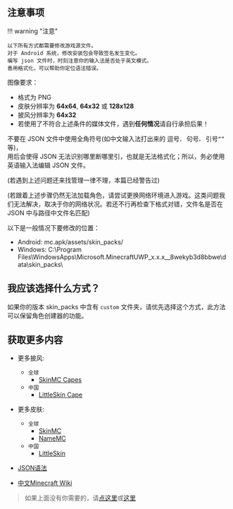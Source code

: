 ## 注意事项
!!! warning "注意"

    以下所有方式都需要修改游戏源文件。  
    对于 Android 系统，修改安装包会导致签名发生变化。  
    编写 json 文件时，时刻注意你的输入法是否处于英文模式。  
    善用格式化，可以帮助你定位语法错误。

图像要求：

* 格式为 PNG
* 皮肤分辨率为 **64x64**, **64x32** 或 **128x128**
* 披风分辨率为 **64x32**
* 若使用了不符合上述条件的媒体文件，遇到**任何情况**请自行承担后果！

不要在 JSON 文件中使用全角符号(如中文输入法打出来的   逗号`，`   句号`。`   引号`“”`   等)，  
用后会使得 JSON 无法识别哪里断哪里引，也就是无法格式化；所以，务必使用英语输入法编辑 JSON 文件。  

(若遇到上述问题还来找管理一律不理，本篇已经警告过)  

(若跟着上述步骤仍然无法加载角色，请尝试更换网络环境进入游戏。这类问题我们无法解决，取决于你的网络状况。若还不行再检查下格式对错，文件名是否在 JSON 中与路径中文件名匹配)

以下是一般情况下要修改的位置：

* Android: mc.apk/assets/skin_packs/
* Windows: C:\Program Files\WindowsApps\Microsoft.MinecraftUWP_x.x.x__8wekyb3d8bbwe\data\skin_packs\

## 我应该选择什么方式？

如果你的版本 skin_packs 中含有 `custom` 文件夹，请优先选择这个方式，此方法可以保留角色创建器的功能。

## 获取更多内容
- 更多披风:
  - `全球`
    - [SkinMC Capes](https://skinmc.net/capes)
  - `中国`
    - [LittleSkin Cape](https://littleskin.cn/skinlib?filter=cape&sort=likes&page=1/)

- 更多皮肤:
  - `全球`
    - [SkinMC](https://skinmc.net)
    - [NameMC](https://namemc.com)
  - `中国`
    - [LittleSkin](https://littleskin.cn/skinlib/)
- [JSON语法](https://www.json.cn)
- [中文Minecraft Wiki](https://zh.minecraft.wiki)

> 如果上面没有你需要的，请[点这里](https://b.ltya.top/?q=5oCO5LmI5L2/55So5pCc57Si5byV5pOO)或[这里](https://bd.ltya.top/?q=5oCO5LmI5L2/55So5pCc57Si5byV5pOO)
